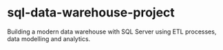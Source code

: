 # sql-data-warehouse-project
Building a modern data warehouse with SQL Server using ETL processes, data modelling and analytics.
